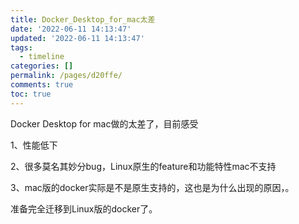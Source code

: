 ```yaml
---
title: Docker_Desktop_for_mac太差
date: '2022-06-11 14:13:47'
updated: '2022-06-11 14:13:47'
tags:
  - timeline
categories: []
permalink: /pages/d20ffe/
comments: true
toc: true
---
```

Docker Desktop for mac做的太差了，目前感受

1、性能低下

2、很多莫名其妙分bug，Linux原生的feature和功能特性mac不支持

3、mac版的docker实际是不是原生支持的，这也是为什么出现的原因，。

准备完全迁移到Linux版的docker了。